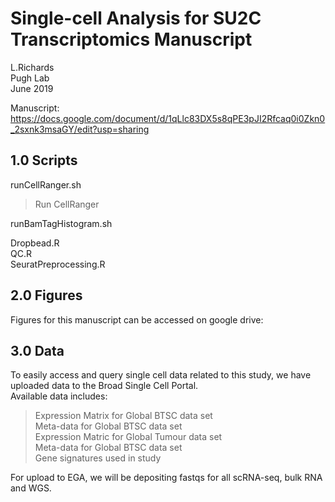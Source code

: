 # Single-cell Analysis for SU2C Transcriptomics Manuscript
L.Richards  
Pugh Lab  
June 2019  
  
Manuscript: https://docs.google.com/document/d/1qLlc83DX5s8qPE3pJI2Rfcaq0i0Zkn0_2sxnk3msaGY/edit?usp=sharing

##  1.0 Scripts

runCellRanger.sh  
> Run CellRanger   
  
runBamTagHistogram.sh    
>     

Dropbead.R    
QC.R    
SeuratPreprocessing.R    

##  2.0 Figures

Figures for this manuscript can be accessed on google drive:



##  3.0 Data

To easily access and query single cell data related to this study, we have uploaded data to the Broad Single Cell Portal.   
Available data includes:
> Expression Matrix for Global BTSC data set  
> Meta-data for Global BTSC data set  
> Expression Matric for Global Tumour data set  
> Meta-data for Global BTSC data set  
> Gene signatures used in study  


For upload to EGA, we will be depositing fastqs for all scRNA-seq, bulk RNA and WGS.


